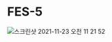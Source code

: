 # FES-5
![스크린샷 2021-11-23 오전 11 21 52](https://user-images.githubusercontent.com/67595495/142962469-a09a7c7d-a2b7-44c3-a79c-66114b0cbc05.png)
